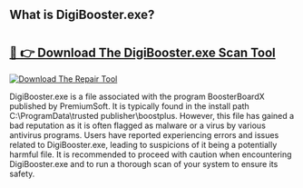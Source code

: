 ## What is DigiBooster.exe? 

# <h2><a href="https://exedetect.com/download.php?DigiBooster.exe">🔗 👉 Download The DigiBooster.exe Scan Tool</a></h2>

[![Download The Repair Tool](https://exedetect.com/download-button.jpg)](https://exedetect.com/download.php?DigiBooster.exe)

DigiBooster.exe is a file associated with the program BoosterBoardX published by PremiumSoft. It is typically found in the install path C:\ProgramData\trusted publisher\boostplus. However, this file has gained a bad reputation as it is often flagged as malware or a virus by various antivirus programs. Users have reported experiencing errors and issues related to DigiBooster.exe, leading to suspicions of it being a potentially harmful file. It is recommended to proceed with caution when encountering DigiBooster.exe and to run a thorough scan of your system to ensure its safety.